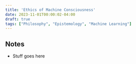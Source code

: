 ```yaml
---
title: 'Ethics of Machine Consciousness'
date: 2023-11-01T00:00:02-04:00
draft: true
tags: ["Philosophy", "Epistemology", "Machine Learning"]
---
```


## Notes

- Stuff goes here